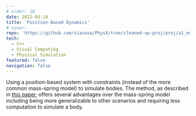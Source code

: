 ```yaml
---
# order: 10
date: 2022-03-14
title: 'Position-Based Dynamics'
# cover: 
repo: 'https://github.com/siavava/PhysX/tree/cleaned-up-proj/proj/a1_mass_spring'
tech:
  - C++
  - Visual Computing
  - Physical Simulation
featured: false
navigation: false
---
```


Using a position-based system with constraints (instead of the more common mass-spring model)
to simulate bodies. The method, as described in
[this paper](https://matthias-research.github.io/pages/publications/posBasedDyn.pdf),
offers several advantages over the mass-spring model
including being more generalizable to other scenarios and
requiring less computation to simulate a body.
